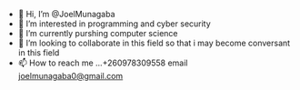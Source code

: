 - 👋 Hi, I’m @JoelMunagaba
- 👀 I’m interested in programming and cyber security
- 🌱 I’m currently purshing computer science
- 💞️ I’m looking to collaborate in this field so that i may become conversant in this field
- 📫 How to reach me ...+260978309558 email joelmunagaba0@gmail.com

<!---
JoelMunagaba/JoelMunagaba is a ✨ special ✨ repository because its `README.md` (this file) appears on your GitHub profile.
You can click the Preview link to take a look at your changes.
--->

